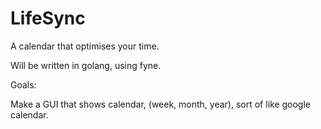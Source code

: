 # LifeSync
A calendar that optimises your time. 

Will be written in golang, using fyne. 

Goals:

Make a GUI that shows calendar, (week, month, year), sort of like google calendar. 